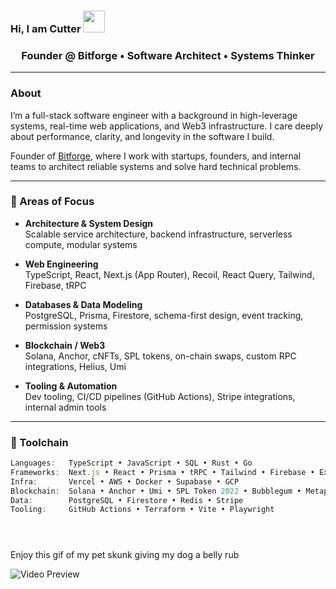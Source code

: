 ### Hi, I am Cutter <img src="https://media.giphy.com/media/hvRJCLFzcasrR4ia7z/giphy.gif" width="35">

<h3 align="center">Founder @ Bitforge • Software Architect • Systems Thinker</h3>

---

### About

I’m a full-stack software engineer with a background in high-leverage systems, real-time web applications, and Web3 infrastructure. I care deeply about performance, clarity, and longevity in the software I build.

Founder of [Bitforge](https://www.bitforge.studio), where I work with startups, founders, and internal teams to architect reliable systems and solve hard technical problems.

---

### 🧠 Areas of Focus

- **Architecture & System Design**  
  Scalable service architecture, backend infrastructure, serverless compute, modular systems

- **Web Engineering**  
  TypeScript, React, Next.js (App Router), Recoil, React Query, Tailwind, Firebase, tRPC

- **Databases & Data Modeling**  
  PostgreSQL, Prisma, Firestore, schema-first design, event tracking, permission systems

- **Blockchain / Web3**  
  Solana, Anchor, cNFTs, SPL tokens, on-chain swaps, custom RPC integrations, Helius, Umi

- **Tooling & Automation**  
  Dev tooling, CI/CD pipelines (GitHub Actions), Stripe integrations, internal admin tools

---

### 🔧 Toolchain

```ts
Languages:   TypeScript • JavaScript • SQL • Rust • Go
Frameworks:  Next.js • React • Prisma • tRPC • Tailwind • Firebase • Express
Infra:       Vercel • AWS • Docker • Supabase • GCP
Blockchain:  Solana • Anchor • Umi • SPL Token 2022 • Bubblegum • Metaplex • Light Protocol
Data:        PostgreSQL • Firestore • Redis • Stripe
Tooling:     GitHub Actions • Terraform • Vite • Playwright





```

Enjoy this gif of my pet skunk giving my dog a belly rub

![Video Preview](src/bellyrub.gif)
